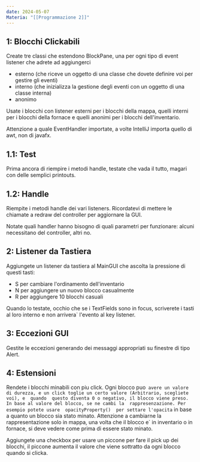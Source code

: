 ```yaml
---
date: 2024-05-07
Materia: "[[Programmazione 2]]"
---
```


1: Blocchi Clickabili
----------------------------------------------------------
Create tre classi che estendono BlockPane, una per ogni
tipo di event listener che adrete ad aggiungerci
- esterno (che riceve un oggetto di una classe che dovete
    definire voi per gestire gli eventi)
- interno (che inizializza la gestione degli eventi con
    un oggetto di una classe interna)
- anonimo

Usate i blocchi con listener esterni per i blocchi della 
mappa, quelli interni per i blocchi della fornace e 
quelli anonimi per i blocchi dell'inventario.

Attenzione a quale EventHandler importate, a volte 
IntelliJ importa quello di awt, non di javafx.

1.1: Test
----------------------------------------------------------
Prima ancora di riempire i metodi handle, testate che vada
il tutto, magari con delle semplici printouts.

1.2: Handle
----------------------------------------------------------
Riempite i metodi handle dei vari listeners.
Ricordatevi di mettere le chiamate a redraw del controller
per aggiornare la GUI.

Notate quali handler hanno bisogno di quali parametri per
funzionare: alcuni necessitano del controller, altri no.


2: Listener da Tastiera
----------------------------------------------------------
Aggiungete un listener da tastiera al MainGUI che ascolta
la pressione di questi tasti:
- S per cambiare l'ordinamento dell'inventario
- N per aggiungere un nuovo blocco casualmente
- R per aggiungere 10 blocchi casuali

Quando lo testate, occhio che se i TextFields sono in 
focus, scriverete i tasti al loro interno e non arrivera`
l'evento al key listener.


3: Eccezioni GUI
----------------------------------------------------------
Gestite le eccezioni generando dei messaggi appropriati su
finestre di tipo Alert.


4: Estensioni
----------------------------------------------------------
Rendete i blocchi minabili con piu click.
Ogni blocco puo` avere un valore di durezza, e un click
toglie un certo valore (Arbitrario, scegliete voi), e 
quando  questo diventa 0 o negativo, il blocco viene preso.
In base al valore del blocco, se ne cambi la 
rappresenzazione.
Per esempio potete usare  opacityProperty()  per settare
l'opacita` in base a quanto un blocco sia stato minato.
Attenzione a cambiarne la rappresentazione solo in mappa,
una volta che il blocco e` in inventario o in fornace,
si deve vedere come prima di essere stato minato.

Aggiungete una checkbox per usare un piccone per fare il
pick up dei blocchi, il piccone aumenta il valore che viene
sottratto da ogni blocco quando si clicka.
